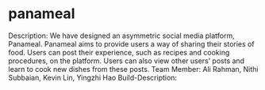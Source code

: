 # panameal
Description:
  We have designed an asymmetric social media platform, Panameal. Panameal aims to provide users a way of sharing their stories of food. Users can post their experience, such as recipes and cooking procedures, on the platform. Users can also view other users’ posts and learn to cook new dishes from these posts.
Team Member:
  Ali Rahman, Nithi Subbaian, Kevin Lin, Yingzhi Hao
Build-Description:

